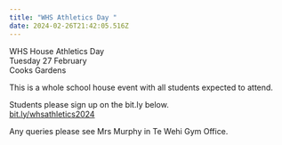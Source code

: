```yaml
---
title: "WHS Athletics Day "
date: 2024-02-26T21:42:05.516Z
---
```

WHS House Athletics Day  
Tuesday 27 February  
Cooks Gardens

This is a whole school house event with all students expected to attend.  

Students please sign up on the bit.ly below.  
[bit.ly/whsathletics2024](https://docs.google.com/forms/d/e/1FAIpQLSdtyUzXJaDmd1FCjGIkSBYdYz_M4r-Ixx_M_nN8XXpQXl84Tg/viewform)

Any queries please see Mrs Murphy in Te Wehi Gym Office.